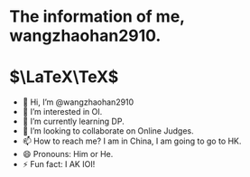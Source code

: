 # The information of me, wangzhaohan2910.
# **$\LaTeX\TeX$**
- 👋 Hi, I’m @wangzhaohan2910
- 👀 I’m interested in OI.
- 🌱 I’m currently learning DP.
- 💞️ I’m looking to collaborate on Online Judges.
- 📫 How to reach me? I am in China, I am going to go to HK.
- 😄 Pronouns: Him or He.
- ⚡ Fun fact: I AK IOI!
<!---
wangzhaohan2910/wangzhaohan2910 is a ✨ special ✨ repository because its `README.md` (this file) appears on your GitHub profile.
You can click the Preview link to take a look at your changes.
--->
